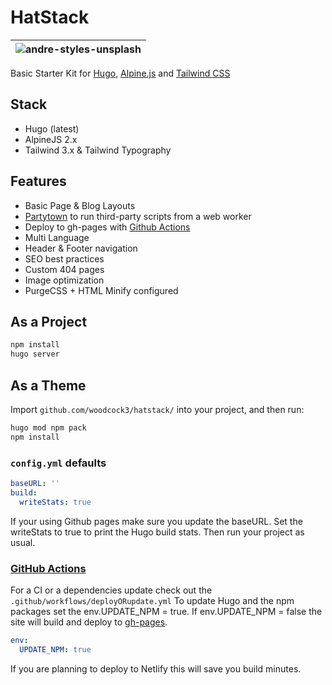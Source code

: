 # HatStack

|![andre-styles-unsplash](https://user-images.githubusercontent.com/64870518/163192328-6cb5f7ac-4fde-496f-9152-b6ea202ac802.jpg)|
| -------------------------------------------------------------------------------------------------------------- |

Basic Starter Kit for [Hugo](https://gohugo.io/), [Alpine.js](https://alpinejs.dev/) and [Tailwind CSS](https://www.tailwindcss.com)

## Stack

- Hugo (latest)
- AlpineJS 2.x
- Tailwind 3.x & Tailwind Typography

## Features

- Basic Page & Blog Layouts
- [Partytown](https://partytown.builder.io/) to run third-party scripts from a web worker
- Deploy to gh-pages with [Github Actions](https://github.com/features/actions)
- Multi Language 
- Header & Footer navigation
- SEO best practices
- Custom 404 pages
- Image optimization
- PurgeCSS + HTML Minify configured

## As a Project

```bash
npm install
hugo server
```

## As a Theme

Import `github.com/woodcock3/hatstack/` into your project, and then run:

```bash
hugo mod npm pack
npm install
```

### `config.yml` defaults

```yml
baseURL: ''
build:
  writeStats: true
```

If your using Github pages make sure you update the baseURL.
Set the writeStats to true to print the Hugo build stats.
Then run your project as usual.

### [GitHub Actions](https://github.com/features/actions)

For a CI or a dependencies update check out the `.github/workflows/deployORupdate.yml`
To update Hugo and the npm packages set the env.UPDATE_NPM = true. If env.UPDATE_NPM = false the site will build and deploy to [gh-pages](https://pages.github.com/).

```yml
env:
  UPDATE_NPM: true
```

If you are planning to deploy to Netlify this will save you build minutes. 
